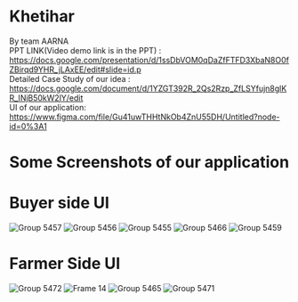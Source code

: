 # Khetihar
By team AARNA
<br>
PPT LINK(Video demo link is in the PPT) : https://docs.google.com/presentation/d/1ssDbVOM0qDaZfFTFD3XbaN8O0fZBirqd9YHR_jLAxEE/edit#slide=id.p
<br>
Detailed Case Study of our idea : https://docs.google.com/document/d/1YZGT392R_2Qs2Rzp_ZfLSYfujn8glKR_INjB50kW2lY/edit
<br>
UI of our application: https://www.figma.com/file/Gu41uwTHHtNkOb4ZnU55DH/Untitled?node-id=0%3A1
<br>
# Some Screenshots of our application
# Buyer side UI
![Group 5457](https://user-images.githubusercontent.com/80596385/193408992-ccee8a34-d759-427b-98c7-29524f1cf1b2.png)
![Group 5456](https://user-images.githubusercontent.com/80596385/193409023-442a7576-fd9b-49a4-a780-1cecc0aebc19.png)
![Group 5455](https://user-images.githubusercontent.com/80596385/193409029-2f42e9e5-74be-4358-8115-a89e70111b84.png)
![Group 5466](https://user-images.githubusercontent.com/80596385/193409040-285be635-f8af-4cb0-b3e4-77cc452d6cc4.png)
![Group 5459](https://user-images.githubusercontent.com/80596385/193409047-d27fbc65-2ac3-4349-b0dd-ab96eb481daf.png)
# Farmer Side UI
![Group 5472](https://user-images.githubusercontent.com/80596385/193409106-b74da522-68aa-4699-a303-474f6fa60531.png)
![Frame 14](https://user-images.githubusercontent.com/80596385/193409138-28428db9-7830-45f9-93e6-064ee5be0457.png)
![Group 5465](https://user-images.githubusercontent.com/80596385/193409315-46b9ce72-9765-4ed0-be63-ad9cb93961a7.png)
![Group 5471](https://user-images.githubusercontent.com/80596385/193409157-a8aabced-0f36-4b88-ad13-3b1493b307c3.png)


